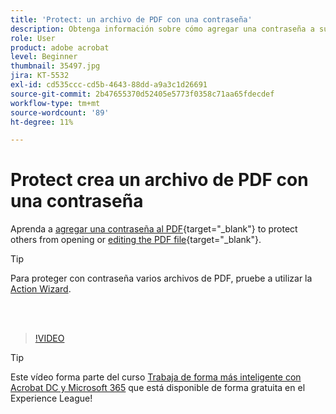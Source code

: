 ```yaml
---
title: 'Protect: un archivo de PDF con una contraseña'
description: Obtenga información sobre cómo agregar una contraseña a su PDF para evitar que otros usuarios abran o editen el archivo
role: User
product: adobe acrobat
level: Beginner
thumbnail: 35497.jpg
jira: KT-5532
exl-id: cd535ccc-cd5b-4643-88dd-a9a3c1d26691
source-git-commit: 2b47655370d52405e5773f0358c71aa65fdecdef
workflow-type: tm+mt
source-wordcount: '89'
ht-degree: 11%

---
```


# Protect crea un archivo de PDF con una contraseña

Aprenda a [agregar una contraseña al PDF](https://www.adobe.com/es/acrobat/online/password-protect-pdf.html){target="_blank"} to protect others from opening or [editing the PDF file](https://www.adobe.com/es/acrobat/online/pdf-editor.html){target="_blank"}.

>[!TIP]
>
>Para proteger con contraseña varios archivos de PDF, pruebe a utilizar la [Action Wizard](../advanced-tasks/action.md).

<br> 

>[!VIDEO](https://video.tv.adobe.com/v/35497?quality=12&learn=on&hidetitle=true)

>[!TIP]
>
>Este vídeo forma parte del curso [Trabaja de forma más inteligente con Acrobat DC y Microsoft 365](https://experienceleague.adobe.com/?recommended=Acrobat-U-1-2021.microsoft365) que está disponible de forma gratuita en el Experience League!
